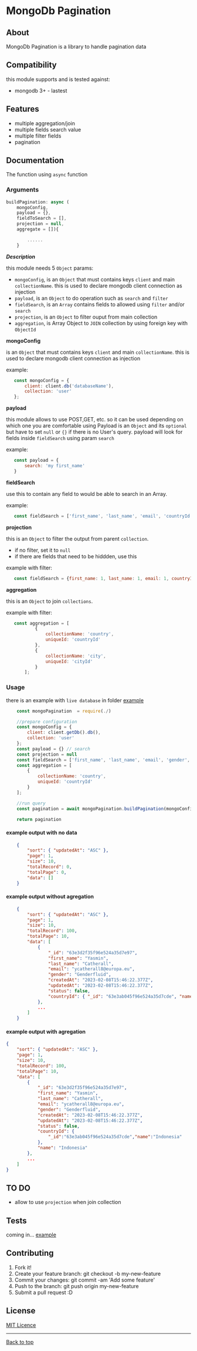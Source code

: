# MongoDb Pagination

## About

MongoDb Pagination is a library to handle pagination data

## Compatibility

this module supports and is tested against:
- mongodb 3+ - lastest


## Features

- multiple aggregation/join
- multiple fields search value
- multiple filter fields
- pagination

## Documentation

The function using `async` function

### Arguments

```js
buildPagination: async (
    mongoConfig, 
    payload = {}, 
    fieldToSearch = [], 
    projection = null, 
    aggregate = []){

        ......
    }
```

___Description___

this module needs 5 `Object` params:
- `mongoConfig`, is an `Object` that must contains keys `client` and main `collectionName`. this is used to declare mongodb client connection as injection
- `payload`, is an `Object` to do operation such as `search` and `filter`
- `fieldSearch`, is an `Array` contains fields to allowed using `filter` and/or `search`
- `projection`, is an `Object` to filter ouput from main collection
- `aggregation`, is Array Object to `JOIN` collection by using foreign key with `ObjectId`

__mongoConfig__

 is an `Object` that must contains keys `client` and main `collectionName`. this is used to declare mongodb client connection as injection
 
 example: 
 ```js
    const mongoConfig = {
        client: client.db('databaseName'),
        collection: 'user'
    };
 ```
__payload__
 
 this module allows to use POST,GET, etc. so it can be used depending on which one you are comfortable using
 Payload is an `Object` and its `optional` but have to set `null` or `{}` if there is no User's query.
 payload will look for fields inside `fieldSearch` using param `search`
 
 example: 
 ```js
    const payload = {
        search: 'my first_name'
    }
 ```

__fieldSearch__
 
 use this to contain any field to would be able to search in an Array.

 example: 
 ```js
    const fieldSearch = ['first_name', 'last_name', 'email', 'countryId']
 ```

 __projection__
 
 this is an `Object` to filter the output from parent `collection`. 
 - if no filter, set it to `null`
 - if there are fields that need to be hiddden, use this 

 example with filter: 
 ```js
    const fieldSearch = {first_name: 1, last_name: 1, email: 1, countryId: 1}
 ```

  __aggregation__
 
 this is an `Object` to join `collections`.

 example with filter: 
 ```js
    const aggregation = [
            {
                collectionName: 'country',
                uniqueId: 'countryId'
            },
            {
                collectionName: 'city',
                uniqueId: 'cityId'
            }
        ];
 ```

### Usage

there is an example with `live database` in folder [example](./example`)

```js
    const mongoPagination  = require(./)

    //prepare configuration
    const mongoConfig = {
        client: client.getDb().db(),
        collection: 'user'
    };
    const payload = {} // search
    const projection = null
    const fieldSearch = ['first_name', 'last_name', 'email', 'gender', 'countryId', 'status'];
    const aggregation = [
        {
            collectionName: 'country',
            uniqueId: 'countryId'
        }
    ];

    //run query
    const pagination = await mongoPagination.buildPagination(mongoConfig, payload, fieldSearch, projection, aggregation);

    return pagination
```

#### example output with no data

```json
    {
        "sort": { "updatedAt": "ASC" },
        "page": 1,
        "size": 10,
        "totalRecord": 0,
        "totalPage": 0,
        "data": []
    }

```

#### example output without agregation

```json
    {
        "sort": { "updatedAt": "ASC" },
        "page": 1,
        "size": 10,
        "totalRecord": 100,
        "totalPage": 10,
        "data": [
            {
                "_id": "63e3d2f35f96e524a35d7e97",
                "first_name": "Yasmin",
                "last_name": "Catherall",
                "email": "ycatherall8@europa.eu",
                "gender": "Genderfluid",
                "createdAt": "2023-02-08T15:46:22.377Z",
                "updatedAt": "2023-02-08T15:46:22.377Z",
                "status": false,
                "countryId": { "_id": "63e3ab045f96e524a35d7cde", "name": "Indonesia" }
            },
            ...
        ]
    }
```


#### example output with agregation

```json
{
    "sort": { "updatedAt": "ASC" },
    "page": 1,
    "size": 10,
    "totalRecord": 100,
    "totalPage": 10,
    "data": [
        {
            "_id": "63e3d2f35f96e524a35d7e97",
            "first_name": "Yasmin",
            "last_name": "Catherall",
            "email": "ycatherall8@europa.eu",
            "gender": "Genderfluid",
            "createdAt": "2023-02-08T15:46:22.377Z",
            "updatedAt": "2023-02-08T15:46:22.377Z",
            "status": false,
            "countryId": {
                "_id":"63e3ab045f96e524a35d7cde","name":"Indonesia"
            },
            "name": "Indonesia"
        },
        ...
    ]
}
```


## TO DO
- allow to use `projection` when join collection

## Tests
coming in... [example](./example`)

## Contributing

1. Fork it!
2. Create your feature branch: git checkout -b my-new-feature
3. Commit your changes: git commit -am 'Add some feature'
4. Push to the branch: git push origin my-new-feature
5. Submit a pull request :D


## License

[MIT Licence](./LICENSE)


---
[Back to top](#MongoDbPagination)